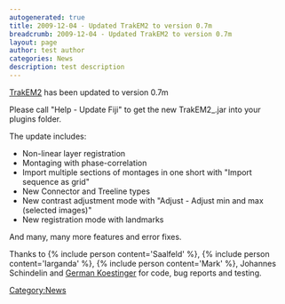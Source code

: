 ```yaml
---
autogenerated: true
title: 2009-12-04 - Updated TrakEM2 to version 0.7m
breadcrumb: 2009-12-04 - Updated TrakEM2 to version 0.7m
layout: page
author: test author
categories: News
description: test description
---
```


[TrakEM2](TrakEM2 "wikilink") has been updated to version 0.7m

Please call "Help - Update Fiji" to get the new TrakEM2\_.jar into your plugins folder.

The update includes:

  - Non-linear layer registration
  - Montaging with phase-correlation
  - Import multiple sections of montages in one short with "Import sequence as grid"
  - New Connector and Treeline types
  - New contrast adjustment mode with "Adjust - Adjust min and max (selected images)"
  - New registration mode with landmarks

And many, many more features and error fixes.

Thanks to {% include person content='Saalfeld' %}, {% include person content='Iarganda' %}, {% include person content='Mark' %}, Johannes Schindelin and [German Koestinger](http://www.ini.uzh.ch/people/german) for code, bug reports and testing.

[Category:News](Category_News "wikilink")
